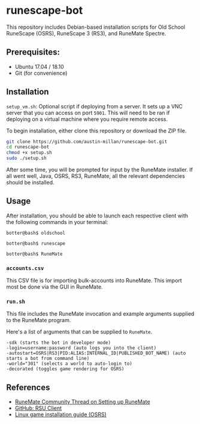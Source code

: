 # runescape-bot

This repository includes Debian-based installation scripts for Old School RuneScape (OSRS), RuneScape 3 (RS3), and RuneMate Spectre.


## Prerequisites:

- Ubuntu 17.04 / 18.10
- Git (for convenience)

## Installation

`setup_vm.sh`: Optional script if deploying from a server. It sets up a VNC server
that you can access on port `5901`. This will need to be ran if deploying on a virtual
machine where you require remote access.

To begin installation, either clone this repository or download the ZIP file.  
```bash
git clone https://github.com/austin-millan/runescape-bot.git
cd runescape-bot
chmod +x setup.sh
sudo ./setup.sh
```

After some time, you will be prompted for input by the RuneMate installer. If all went well, Java, OSRS, RS3, RuneMate, all the relevant dependencies should be installed.

## Usage

After installation,
you should be able to launch each respective client with the following commands in your terminal:

```botter@bash$ oldschool```

```botter@bash$ runescape```

```botter@bash$ RuneMate```

### `accounts.csv`

This CSV file is for importing bulk-accounts into RuneMate. This import most be done via the GUI in RuneMate.

### `run.sh`

This file includes the RuneMate invocation and example arguments supplied to the RuneMate program. 

Here's a list of arguments that can be supplied to `RuneMate`.
```
-sdk (starts the bot in developer mode)
-login=username:password (auto logs you into the client)
-autostart=OSRS|RS3|PID:ALIAS:INTERNAL_ID|PUBLISHED_BOT_NAME) (auto starts a bot from command line)
-world="301" (selects a world to auto-login to)
-decorated (toggles game rendering for OSRS)
```

## References
- [RuneMate Community Thread on Setting up RuneMate](https://www.runemate.com/community/threads/runemate-on-linux.15688/)
- [GitHub: RSU Client](https://github.com/rsu-client/rsu-client)
- [Linux game installation guide (OSRS)](https://oldschool.runescape.wiki/w/Linux_game_installation_guide#Desktop_Launcher)
